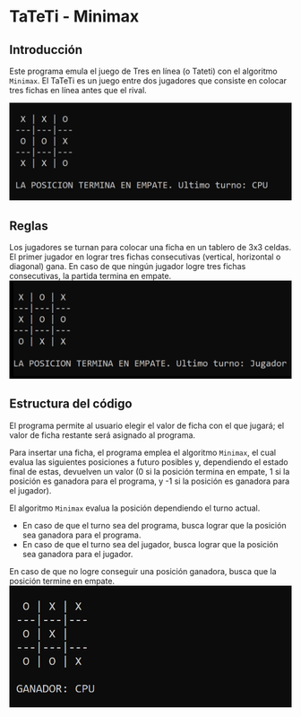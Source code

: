 # TaTeTi - Minimax
## Introducción
Este programa emula el juego de Tres en línea (o Tateti) con el algoritmo `Minimax`.
El TaTeTi es un juego entre dos jugadores que consiste en colocar tres fichas en línea antes que el rival.

![MostrarImg1](readme-src/tateti1.png)

## Reglas
Los jugadores se turnan para colocar una ficha en un tablero de 3x3 celdas. El primer jugador en lograr tres fichas consecutivas (vertical, horizontal o diagonal) gana. En caso de que ningún jugador logre tres fichas consecutivas, la partida termina en empate.
![MostrarImg2](readme-src/tateti2.png)
## Estructura del código
El programa permite al usuario elegir el valor de ficha con el que jugará; el valor de ficha restante será asignado al programa.
  
Para insertar una ficha, el programa emplea el algoritmo `Minimax`, el cual evalua las siguientes posiciones a futuro posibles y, dependiendo el estado final de estas, devuelven un valor (0 si la posición termina en empate, 1 si la posición es ganadora para el programa, y -1 si la posición es ganadora para el jugador).

El algoritmo `Minimax` evalua la posición dependiendo el turno actual. 
- En caso de que el turno sea del programa, busca lograr que la posición sea ganadora para el programa.
- En caso de que el turno sea del jugador, busca lograr que la posición sea ganadora para el jugador.

En caso de que no logre conseguir una posición ganadora, busca que la posición termine en empate.
![MostrarImg3](readme-src/tateti3.png)
